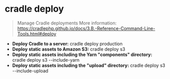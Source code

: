 # cradle deploy
> Manage Cradle deployments
> More information: <https://cradlephp.github.io/docs/3.B.-Reference-Command-Line-Tools.html#deploy>
- **Deploy Cradle to a server:**
cradle deploy production
- **Deploy static assets to Amazon S3:**
cradle deploy s3
- **Deploy static assets including the Yarn "components" directory:**
cradle deploy s3 --include-yarn
- **Deploy static assets including the "upload" directory:**
cradle deploy s3 --include-upload
